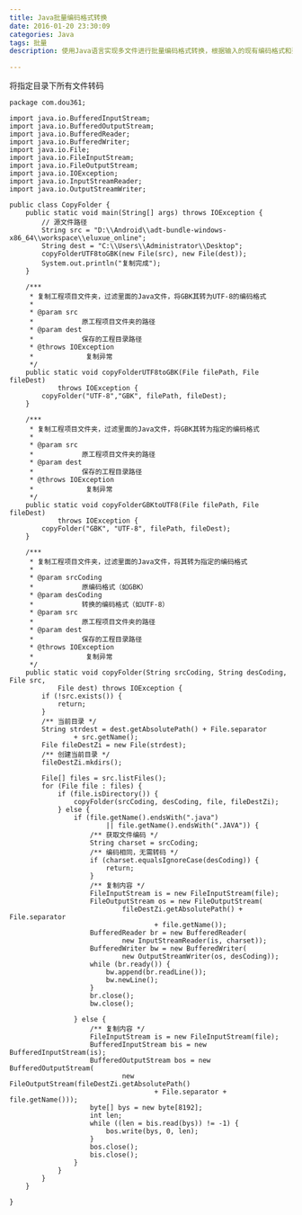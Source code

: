 ```yaml
---
title: Java批量编码格式转换
date: 2016-01-20 23:30:09
categories: Java
tags: 批量
description: 使用Java语言实现多文件进行批量编码格式转换，根据输入的现有编码格式和要转换的编码格式就可以进行批量转换。

---
```


将指定目录下所有文件转码

	package com.dou361;
	
	import java.io.BufferedInputStream;
	import java.io.BufferedOutputStream;
	import java.io.BufferedReader;
	import java.io.BufferedWriter;
	import java.io.File;
	import java.io.FileInputStream;
	import java.io.FileOutputStream;
	import java.io.IOException;
	import java.io.InputStreamReader;
	import java.io.OutputStreamWriter;
	
	public class CopyFolder {
		public static void main(String[] args) throws IOException {
			// 源文件路径
			String src = "D:\\Android\\adt-bundle-windows-x86_64\\workspace\\eluxue_online";
			String dest = "C:\\Users\\Administrator\\Desktop";
			copyFolderUTF8toGBK(new File(src), new File(dest));
			System.out.println("复制完成");
		}
	
		/***
		 * 复制工程项目文件夹，过滤里面的Java文件，将GBK其转为UTF-8的编码格式
		 * 
		 * @param src
		 *            原工程项目文件夹的路径
		 * @param dest
		 *            保存的工程目录路径
		 * @throws IOException
		 *             复制异常
		 */
		public static void copyFolderUTF8toGBK(File filePath, File fileDest)
				throws IOException {
			copyFolder("UTF-8","GBK", filePath, fileDest);
		}
	
		/***
		 * 复制工程项目文件夹，过滤里面的Java文件，将GBK其转为指定的编码格式
		 * 
		 * @param src
		 *            原工程项目文件夹的路径
		 * @param dest
		 *            保存的工程目录路径
		 * @throws IOException
		 *             复制异常
		 */
		public static void copyFolderGBKtoUTF8(File filePath, File fileDest)
				throws IOException {
			copyFolder("GBK", "UTF-8", filePath, fileDest);
		}
	
		/***
		 * 复制工程项目文件夹，过滤里面的Java文件，将其转为指定的编码格式
		 * 
		 * @param srcCoding
		 *            原编码格式（如GBK）
		 * @param desCoding
		 *            转换的编码格式（如UTF-8）
		 * @param src
		 *            原工程项目文件夹的路径
		 * @param dest
		 *            保存的工程目录路径
		 * @throws IOException
		 *             复制异常
		 */
		public static void copyFolder(String srcCoding, String desCoding, File src,
				File dest) throws IOException {
			if (!src.exists()) {
				return;
			}
			/** 当前目录 */
			String strdest = dest.getAbsolutePath() + File.separator
					+ src.getName();
			File fileDestZi = new File(strdest);
			/** 创建当前目录 */
			fileDestZi.mkdirs();
	
			File[] files = src.listFiles();
			for (File file : files) {
				if (file.isDirectory()) {
					copyFolder(srcCoding, desCoding, file, fileDestZi);
				} else {
					if (file.getName().endsWith(".java")
							|| file.getName().endsWith(".JAVA")) {
						/** 获取文件编码 */
						String charset = srcCoding;
						/** 编码相同，无需转码 */
						if (charset.equalsIgnoreCase(desCoding)) {
							return;
						}
						/** 复制内容 */
						FileInputStream is = new FileInputStream(file);
						FileOutputStream os = new FileOutputStream(
								fileDestZi.getAbsolutePath() + File.separator
										+ file.getName());
						BufferedReader br = new BufferedReader(
								new InputStreamReader(is, charset));
						BufferedWriter bw = new BufferedWriter(
								new OutputStreamWriter(os, desCoding));
						while (br.ready()) {
							bw.append(br.readLine());
							bw.newLine();
						}
						br.close();
						bw.close();
	
					} else {
						/** 复制内容 */
						FileInputStream is = new FileInputStream(file);
						BufferedInputStream bis = new BufferedInputStream(is);
						BufferedOutputStream bos = new BufferedOutputStream(
								new FileOutputStream(fileDestZi.getAbsolutePath()
										+ File.separator + file.getName()));
						byte[] bys = new byte[8192];
						int len;
						while ((len = bis.read(bys)) != -1) {
							bos.write(bys, 0, len);
						}
						bos.close();
						bis.close();
					}
				}
			}
		}
	
	}


